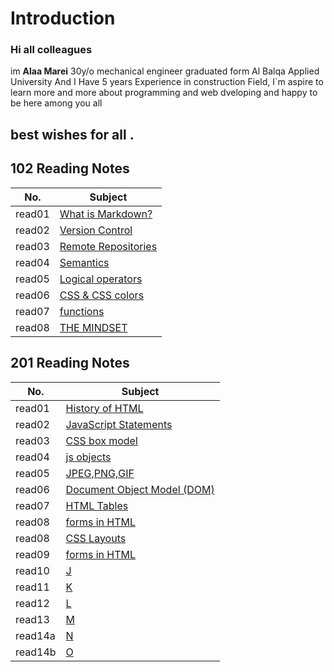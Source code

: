 # Introduction

### Hi all colleagues
im **Alaa Marei** 30y/o mechanical engineer graduated form Al Balqa Applied University And I Have 5 years Experience in construction Field, I`m aspire to learn more and more about programming and web dveloping and happy to be here among you all
## best wishes for all .



## 102 Reading Notes    
|No.               | Subject                        |       
|------------------|--------------------------------|            
|read01            |[What is Markdown?](read01.md)  |            
|read02            |[Version Control](read02.md)    |         
|read03            |[Remote Repositories](read03.md)|           
|read04            |[Semantics](read04.md)          |         
|read05            |[Logical operators](read05.md)  |          
|read06            |[CSS & CSS colors](read06.md)   |         
|read07            |[functions](read07.md)          |          
|read08            |[THE MINDSET](mindset.md)       |          


## 201 Reading Notes    
|No.                   | Subject                 |                                    
|----------------------|-------------------------|          
|read01                |[History of HTML](https://github.com/Alaa90-90/reading-notes/blob/main/201/class-01.md)  |          
|read02                |[JavaScript Statements](https://github.com/Alaa90-90/reading-notes/blob/main/201/class-02.md)         |                   
|read03                |[CSS box model](https://github.com/Alaa90-90/reading-notes/blob/main/201/class-03md)         |                 
|read04                |[js objects](https://github.com/Alaa90-90/reading-notes/blob/main/201/class-04.md)|                   
|read05                |[JPEG,PNG,GIF](https://github.com/Alaa90-90/reading-notes/blob/main/201/class-05.md)|
|read06                |[Document Object Model (DOM)](https://github.com/Alaa90-90/reading-notes/blob/main/201/class-06.md)         |                        
|read07                |[HTML Tables](https://github.com/Alaa90-90/reading-notes/blob/main/201/class-07.md)         |                           
|read08                |[forms in HTML](https://github.com/Alaa90-90/reading-notes/blob/main/201/class-09.md)         |                         
|read08                |[CSS Layouts](https://github.com/Alaa90-90/reading-notes/blob/main/201/class-08.md)         |                         
|read09                |[forms in HTML](https://github.com/Alaa90-90/reading-notes/blob/main/class-09.md)         |                   
|read10                |[J](class-10.md)         |                  
|read11                |[K](class-11.md)         |                  
|read12                |[L](class-12.md)         |                   
|read13                |[M](class-13.md)         |                        
|read14a               |[N](class-14.md)         |                        
|read14b               |[O](class-15.md)         |








